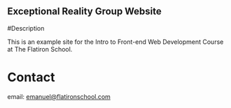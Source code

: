 Exceptional Reality Group Website 
---

#Description 

This is an example site for the Intro to Front-end Web Development Course at The Flatiron School.

# Contact
email: emanuel@flatironschool.com